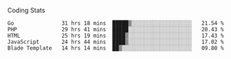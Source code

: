 Coding Stats
<!--START_SECTION:waka-->

```text
Go               31 hrs 18 mins  █████▒░░░░░░░░░░░░░░░░░░░   21.54 %
PHP              29 hrs 41 mins  █████░░░░░░░░░░░░░░░░░░░░   20.43 %
HTML             25 hrs 19 mins  ████▒░░░░░░░░░░░░░░░░░░░░   17.43 %
JavaScript       24 hrs 44 mins  ████▒░░░░░░░░░░░░░░░░░░░░   17.02 %
Blade Template   14 hrs 14 mins  ██▒░░░░░░░░░░░░░░░░░░░░░░   09.80 %
```

<!--END_SECTION:waka-->
